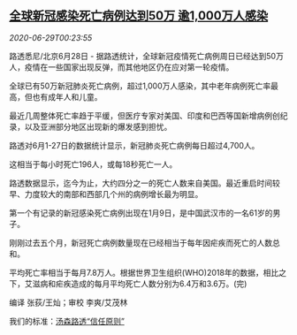 <!--1593392119000-->
[全球新冠感染死亡病例达到50万 逾1,000万人感染](https://cn.reuters.com/article/global-covid19-tally-0628-sun-idCNKBS240015)
------

<div><i>2020-06-29T00:23:55</i></div><div class="StandardArticleBody_body"><p>路透悉尼/北京6月28日 - 据路透统计，全球新冠疫情死亡病例周日已经达到50万人，疫情在一些国家出现反弹，而其他地区仍在应对第一轮疫情。 </p><p>全球已有50万新冠肺炎死亡病例，超过1,000万人感染，其中老年病例死亡率最高，但也有成年人和儿童。 </p><p>最近几周整体死亡率趋于平缓，但医疗专家对美国、印度和巴西等国新增病例创纪录，以及亚洲部分地区出现新的爆发感到担忧。 </p><p>路透对6月1-27日的数据统计显示，新冠肺炎死亡病例每日超过4,700人。 </p><p>这相当于每小时死亡196人，或每18秒死亡一人。 </p><p>路透数据显示，迄今为止，大约四分之一的死亡人数来自美国。最近重启时间较早、力度较大的南部和西部几个州的病例增长最为明显。 </p><p>第一个有记录的新冠感染死亡病例出现在1月9日，是中国武汉市的一名61岁的男子。 </p><p>刚刚过去五个月，新冠死亡病例数量现在已经相当于每年因疟疾而死亡的人数总和。 </p><p>平均死亡率相当于每月7.8万人。根据世界卫生组织(WHO)2018年的数据，相比之下，艾滋病和疟疾造成的每月平均死亡人数分别为6.4万和3.6万。(完) </p><div class="Attribution_container"><div class="Attribution_attribution"><p class="Attribution_content">编译 张荻/王灿；审校 李爽/艾茂林 </p></div></div><div class="StandardArticleBody_trustBadgeContainer"><span class="StandardArticleBody_trustBadgeTitle">我们的标准：</span><span class="trustBadgeUrl"><a href="https://www.thomsonreuters.cn/content/dam/openweb/documents/pdf/china/brochures/about-us-1.pdf">汤森路透“信任原则”</a></span></div></div>
